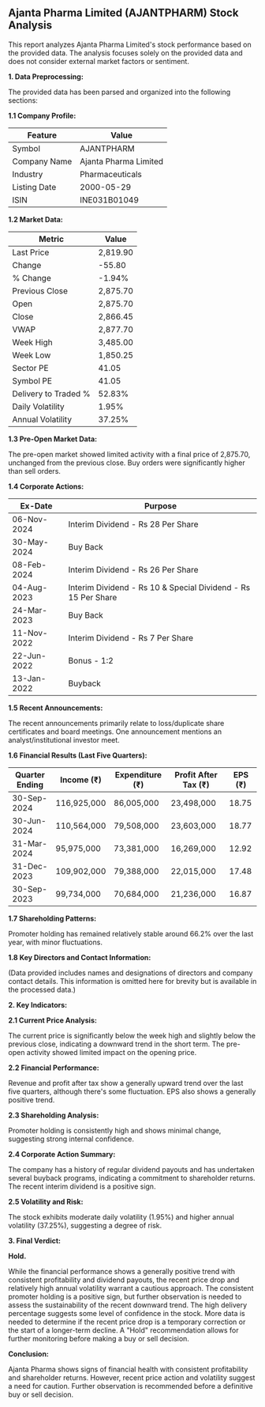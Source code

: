 ## Ajanta Pharma Limited (AJANTPHARM) Stock Analysis

This report analyzes Ajanta Pharma Limited's stock performance based on the provided data.  The analysis focuses solely on the provided data and does not consider external market factors or sentiment.

**1. Data Preprocessing:**

The provided data has been parsed and organized into the following sections:

**1.1 Company Profile:**

| Feature          | Value                     |
|-----------------|--------------------------|
| Symbol           | AJANTPHARM                |
| Company Name     | Ajanta Pharma Limited     |
| Industry         | Pharmaceuticals           |
| Listing Date     | 2000-05-29                |
| ISIN             | INE031B01049              |


**1.2 Market Data:**

| Metric                | Value      |
|-----------------------|------------|
| Last Price            | 2,819.90   |
| Change                | -55.80     |
| % Change              | -1.94%     |
| Previous Close        | 2,875.70   |
| Open                  | 2,875.70   |
| Close                 | 2,866.45   |
| VWAP                  | 2,877.70   |
| Week High             | 3,485.00   |
| Week Low              | 1,850.25   |
| Sector PE             | 41.05      |
| Symbol PE             | 41.05      |
| Delivery to Traded % | 52.83%     |
| Daily Volatility      | 1.95%      |
| Annual Volatility     | 37.25%     |


**1.3 Pre-Open Market Data:**

The pre-open market showed limited activity with a final price of 2,875.70, unchanged from the previous close.  Buy orders were significantly higher than sell orders.

**1.4 Corporate Actions:**

| Ex-Date       | Purpose                               |
|---------------|---------------------------------------|
| 06-Nov-2024   | Interim Dividend - Rs 28 Per Share     |
| 30-May-2024   | Buy Back                             |
| 08-Feb-2024   | Interim Dividend - Rs 26 Per Share     |
| 04-Aug-2023   | Interim Dividend - Rs 10 & Special Dividend - Rs 15 Per Share |
| 24-Mar-2023   | Buy Back                             |
| 11-Nov-2022   | Interim Dividend - Rs 7 Per Share      |
| 22-Jun-2022   | Bonus - 1:2                           |
| 13-Jan-2022   | Buyback                              |


**1.5 Recent Announcements:**

The recent announcements primarily relate to loss/duplicate share certificates and board meetings.  One announcement mentions an analyst/institutional investor meet.

**1.6 Financial Results (Last Five Quarters):**

| Quarter Ending     | Income (₹)     | Expenditure (₹) | Profit After Tax (₹) | EPS (₹) |
|---------------------|----------------|-------------------|-----------------------|---------|
| 30-Sep-2024        | 116,925,000   | 86,005,000       | 23,498,000           | 18.75   |
| 30-Jun-2024        | 110,564,000   | 79,508,000       | 23,603,000           | 18.77   |
| 31-Mar-2024        | 95,975,000    | 73,381,000       | 16,269,000           | 12.92   |
| 31-Dec-2023        | 109,902,000   | 79,388,000       | 22,015,000           | 17.48   |
| 30-Sep-2023        | 99,734,000    | 70,684,000       | 21,236,000           | 16.87   |


**1.7 Shareholding Patterns:**

Promoter holding has remained relatively stable around 66.2% over the last year, with minor fluctuations.


**1.8 Key Directors and Contact Information:**

(Data provided includes names and designations of directors and company contact details.  This information is omitted here for brevity but is available in the processed data.)


**2. Key Indicators:**

**2.1 Current Price Analysis:**

The current price is significantly below the week high and slightly below the previous close, indicating a downward trend in the short term.  The pre-open activity showed limited impact on the opening price.

**2.2 Financial Performance:**

Revenue and profit after tax show a generally upward trend over the last five quarters, although there's some fluctuation. EPS also shows a generally positive trend.

**2.3 Shareholding Analysis:**

Promoter holding is consistently high and shows minimal change, suggesting strong internal confidence.

**2.4 Corporate Action Summary:**

The company has a history of regular dividend payouts and has undertaken several buyback programs, indicating a commitment to shareholder returns.  The recent interim dividend is a positive sign.

**2.5 Volatility and Risk:**

The stock exhibits moderate daily volatility (1.95%) and higher annual volatility (37.25%), suggesting a degree of risk.

**3. Final Verdict:**

**Hold.**

While the financial performance shows a generally positive trend with consistent profitability and dividend payouts, the recent price drop and relatively high annual volatility warrant a cautious approach.  The consistent promoter holding is a positive sign, but further observation is needed to assess the sustainability of the recent downward trend.  The high delivery percentage suggests some level of confidence in the stock.  More data is needed to determine if the recent price drop is a temporary correction or the start of a longer-term decline.  A "Hold" recommendation allows for further monitoring before making a buy or sell decision.

**Conclusion:**

Ajanta Pharma shows signs of financial health with consistent profitability and shareholder returns. However, recent price action and volatility suggest a need for caution.  Further observation is recommended before a definitive buy or sell decision.

